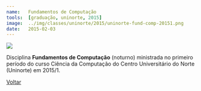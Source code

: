```yaml
---
name:  	Fundamentos de Computação
tools: 	[graduação, uninorte, 2015]
image: 	../img/classes/uninorte/2015/uninorte-fund-comp-20151.png
date: 	2015-02-03
---
```


![](../img/classes/uninorte/2015/uninorte-fund-comp-20151.png)

Disciplina **Fundamentos de Computação** (noturno) ministrada no primeiro período do curso Ciência da Computação do Centro Universitário do Norte (Uninorte) em 2015/1.

<p class="text-center">
	<a class="btn btn-outline-primary mt-1" href="{{ site.baseurl }}/classes/">Voltar</a>
</p>
